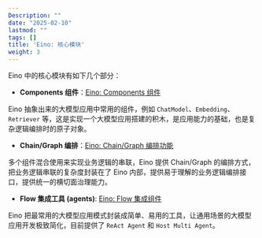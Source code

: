 ```yaml
---
Description: ""
date: "2025-02-10"
lastmod: ""
tags: []
title: 'Eino: 核心模块'
weight: 3
---
```


Eino 中的核心模块有如下几个部分：

- **Components 组件**：[Eino: Components 组件](/zh/docs/eino/core_modules/components)

Eino 抽象出来的大模型应用中常用的组件，例如 `ChatModel`、`Embedding`、`Retriever` 等，这是实现一个大模型应用搭建的积木，是应用能力的基础，也是复杂逻辑编排时的原子对象。

- **Chain/Graph 编排**：[Eino: Chain/Graph 编排功能](/zh/docs/eino/core_modules/chain_and_graph_orchestration/chain_graph_introduction)

多个组件混合使用来实现业务逻辑的串联，Eino 提供 Chain/Graph 的编排方式，把业务逻辑串联的复杂度封装在了 Eino 内部，提供易于理解的业务逻辑编排接口，提供统一的横切面治理能力。

- **Flow 集成工具 (agents)**: [Eino: Flow 集成组件](/zh/docs/eino/core_modules/flow_integration_components)

Eino 把最常用的大模型应用模式封装成简单、易用的工具，让通用场景的大模型应用开发极致简化，目前提供了 `ReAct Agent` 和 `Host Multi Agent`。
